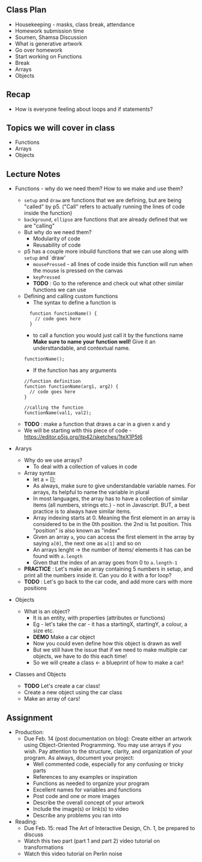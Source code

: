 ## Class Plan
* Housekeeping - masks, class break, attendance
* Homework submission time
* Soumen, Shamsa Discussion
* What is generative artwork
* Go over homework
* Start working on Functions
* Break
* Arrays
* Objects

## Recap
* How is everyone feeling about loops and if statements?

## Topics we will cover in class
* Functions
* Arrays
* Objects

## Lecture Notes
* Functions - why do we need them? How to we make and use them?
  * `setup` and `draw` are functions that we are defining, but are being "called" by p5. ("Call" refers to actually running the lines of code inside the function)
  * `background`, `ellipse` are functions that are already defined that we are "calling" 
  * But why do we need them?
    * Modularity of code
    * Reusability of code
  * p5 has a couple more inbuild functions that we can use along with `setup` and `draw'
    * `mousePressed` - all lines of code inside this function will run when the mouse is pressed on the canvas
    * `keyPressed`
    * **TODO** : Go to the reference and check out what other similar functions we can use
  * Defining and calling custom functions
    * The syntax to define a function is  
    ```
      function functionName() {
        // code goes here
      }
    ```
    * to call a function you would just call it by the functions name **Make sure to name your function well!** Give it an understtandable, and contextual name.
    ```
    functionName();
    ```
    * If the function has any arguments
    ```
    //function definition
    function functionName(arg1, arg2) {
      // code goes here
    }
    
    //calling the function
    functionName(val1, val2);
    ```
  * **TODO** : make a function that draws a car in a given x and y
  * We will be starting with this piece of code - https://editor.p5js.org/itp42/sketches/1teX1P5t6

* Ararys
  * Why do we use arrays?
    * To deal with a collection of values in code
  * Array syntax
    * let a = [];
    * As always, make sure to give understandable variable names. For arrays, its helpful to name the variable in plural    
    * In most languages, the array has to have a collection of similar items (all numbers, strings etc.) - not in Javascript. BUT, a best practice is to always have similar items.
    * Array indexing starts at 0. Meaning the first element in an array is considered to be in the 0th position. the 2nd is 1st position. This "position" is also known as "index"
    * Given an array `a`, you can access the first element in the array by saying `a[0]`, the next one as `a[1]` and so on
    * An arrays lenght -> the number of items/ elements it has can be found with `a.length`
    * Given that the index of an array goes from 0 to `a.length-1`
  * **PRACTICE**  : Let's make an array containing 5 numbers in setup, and print all the numbers inside it. Can you do it with a for loop?
  * **TODO** : Let's go back to the car code, and add more cars with more positions

* Objects
  * What is an object?
    * It is an entity, with properties (attributes or functions)
    * Eg - let's take the car - it has a startingX, startingY, a colour, a size etc.
    * **DEMO** Make a car object
    * Now you could even define how this object is drawn as well
    * But we still have the issue that if we need to make multiple car objects, we have to do this each time!
    * So we will çreate a class <- a blueprint of how to make a car!

* Classes and Objects
  * **TODO** Let's create a car class!
  * Create a new object using the car class
  * Make an array of cars!
 
## Assignment

* Production:
    * Due Feb. 14 (post documentation on blog): Create either an artwork using Object-Oriented Programming. You may use arrays if you wish. Pay attention to the structure, clarity, and organization of your program. As always, document your project:
        * Well commented code, especially for any confusing or tricky parts
        * References to any examples or inspiration
        * Functions as needed to organize your program
        * Excellent names for variables and functions
        * Post code and one or more images
        * Describe the overall concept of your artwork
        * Include the image(s) or link(s) to video
        * Describe any problems you ran into
* Reading:
    * Due Feb. 15: read The Art of Interactive Design, Ch. 1, be prepared to discuss
    * Watch this two part (part 1 and part 2) video tutorial on transformations
    * Watch this video tutorial on Perlin noise


